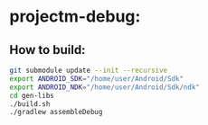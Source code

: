 # projectm-debug:

## How to build:
```bash
git submodule update --init --recursive
export ANDROID_SDK="/home/user/Android/Sdk"
export ANDROID_NDK="/home/user/Android/Sdk/ndk"
cd gen-libs
./build.sh
./gradlew assembleDebug
```